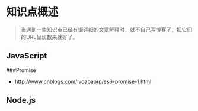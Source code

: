 # 知识点概述
> 当遇到一些知识点已经有很详细的文章解释时，就不自己写博客了，把它们的URL呈现数来就好了。

## JavaScript
###Promise
- http://www.cnblogs.com/lvdabao/p/es6-promise-1.html

## Node.js